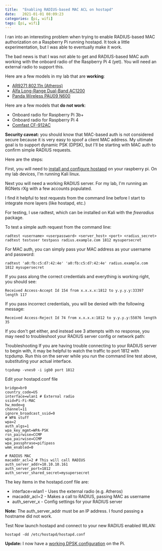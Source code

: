 ```yaml
---
title:  "Enabling RADIUS-based MAC ACL on hostapd"
date:   2021-01-01 08:09:23
categories: [pi, wifi]
tags: [pi, wifi]
---
```


I ran into an interesting problem when trying to enable RADIUS-based MAC authorization on a Raspberry Pi running hostapd. It took a little experimentation, but I was able to eventually make it work. 

The bad news is that I was not able to get and RADIUS-based MAC auth working with the onboard radio of the Raspberry Pi 4 (yet). You will need an external radio to support this. 

Here are a few models in my lab that are **working**:

* [AR9271 802.11n (Atheros)][atheros]
* [Alfa Long-Range Dual-Band AC1200][alfa]
* [Panda Wireless PAU09 N600][panda]

Here are a few models that **do not work**:

* Onboard radio for Raspberry Pi 3b+
* Onboard radio for Raspberry Pi 4
* [Comfast CF-912AC][comfast]


**Security caveat:** you should know that MAC-based auth is not considered secure because it is very easy to spoof a client MAC address. My ultimate goal is to support dynamic PSK (DPSK), but I'll be starting with MAC auth to confirm simple RADIUS requests.

Here are the steps:

First, you will need to [install and configure hostapd][install-hostapd] on your raspberry pi. On my lab devices, I'm running Kali linux.

Next you will need a working RADIUS server. For my lab, I'm running an RGNets rXg with a few accounts populated. 

I find it helpful to test requests from the command line before I start to integrate more layers (like hostapd, etc.)

For testing, I use radtest, which can be installed on Kali with the _freeradius_ package.

To test a simple auth request from the command line:
```
radtest <username> <userpassword> <server_host> <port> <radius_secret>
radtest testuser testpass radius.example.com 1812 mysupersecret
```

For MAC auth, you can simply pass your MAC address as your username and password:
```
radtest 'a0:fb:c5:d7:42:4e' 'a0:fb:c5:d7:42:4e' radius.example.com 1812 mysupersecret
```

If you pass along the correct credentials and everything is working right, you should see:
```
Received Access-Accept Id 154 from x.x.x.x:1812 to y.y.y.y:33397 length 117
```

If you pass incorrect credentials, you will be denied with the following message:
```
Received Access-Reject Id 74 from x.x.x.x:1812 to y.y.y.y:55076 length 35
```

If you don't get either, and instead see 3 attempts with no response, you may need to troubleshoot your RADIUS server config or network path:

Troubleshooting
If you are having trouble connecting to your RADIUS server to begin with, it may be helpful to watch the traffic to port 1812 with tcpdump. Run this on the server while you run the command line test above, substituting your actual interface.
```
tcpdump -vnes0 -i igb0 port 1812
```


 

Edit your hostapd.conf file
```
bridge=br0
country_code=US
interface=wlan1 # External radio
ssid=Pi-Fi-MAC
hw_mode=g
channel=11
ignore_broadcast_ssid=0
# WPA stuff
wpa=2
auth_algs=1
wpa_key_mgmt=WPA-PSK
rsn_pairwise=CCMP
wpa_pairwise=CCMP
wpa_passphrase=pifipass
wmm_enabled=0

# RADIUS MAC
macaddr_acl=2 # This will call RADIUS
auth_server_addr=10.10.10.161
auth_server_port=1812
auth_server_shared_secret=mysupersecret
```

The key items in the hostapd.conf file are:
* interface=wlan1 - Uses the external radio (e.g. Atheros) 
* macaddr_acl=2 - Makes a call to RADIUS, passing MAC as username
* auth_server_x - Config settings for your RADIUS server

**Note:** The auth_server_addr must be an IP address. I found passing a hostname did not work.

Test
Now launch hostapd and connect to your new RADIUS enabled WLAN:
```
hostapd -dd /etc/hostapd/hostapd.conf
```


**Update:** I now have a [working DPSK configuration][config-dpsk] on the Pi.

[install-hostapd]: /2021/pifi-access-point/
[config-dpsk]: /2021/hostapd-dpsk/
[atheros]: https://www.amazon.com/dp/B07FVRKCZJ?psc=1&ref=ppx_yo2_dt_b_product_details
[alfa]: https://www.amazon.com/dp/B00MX57AO4?psc=1&ref=ppx_yo2_dt_b_product_details
[comfast]: https://www.amazon.com/Comfast-CF-912AC-1200MBPS-Realtek-Network/dp/B01KX1M436/ref=sr_1_3?dchild=1&keywords=Comfast+CF-912AC&qid=1624857028&s=electronics&sr=1-3
[panda]: https://www.amazon.com/dp/B01LY35HGO?psc=1&ref=ppx_yo2_dt_b_product_details